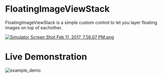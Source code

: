 # FloatingImageViewStack

FloatingImageViewStack is a simple custom control to let you layer floating images on top of eachother.

[![Simulator Screen Shot Feb 11, 2017, 7.56.07 PM.png](https://s24.postimg.org/ux87n2jad/Simulator_Screen_Shot_Feb_11_2017_7_56_07_PM.png)](https://postimg.org/image/vzie5m23l/)

# Live Demonstration

![example_demo](https://cloud.githubusercontent.com/assets/24960143/22858735/f051f308-f093-11e6-914f-1859bd1f4c7f.gif)
